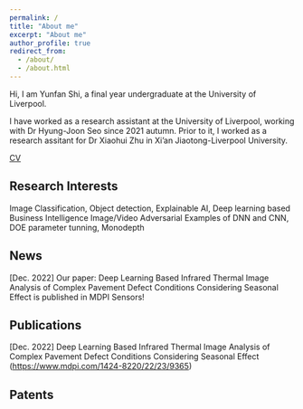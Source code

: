 ```yaml
---
permalink: /
title: "About me"
excerpt: "About me"
author_profile: true
redirect_from: 
  - /about/
  - /about.html
---
```



Hi, I am Yunfan Shi, a final year undergraduate at the University of Liverpool.

I have worked as a research assistant at the University of Liverpool, working with Dr Hyung-Joon Seo since 2021 autumn. Prior to it, I worked as a research assitant for Dr Xiaohui Zhu in Xi’an Jiaotong-Liverpool University.

[CV](_pages/CV%20Yunfan%20Shi.pdf)

## Research Interests
Image Classification, Object detection, Explainable AI, Deep learning based Business Intelligence
Image/Video Adversarial Examples of DNN and CNN, DOE parameter tunning, Monodepth

## News
[Dec. 2022] Our paper: Deep Learning Based Infrared Thermal Image Analysis of Complex Pavement Defect Conditions Considering Seasonal Effect is published in MDPI Sensors!

## Publications
[Dec. 2022] Deep Learning Based Infrared Thermal Image Analysis of Complex Pavement Defect Conditions Considering Seasonal Effect
(https://www.mdpi.com/1424-8220/22/23/9365)

## Patents

